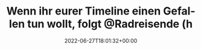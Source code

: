 ---
retweeted: false
source: <a href="https://mobile.twitter.com" rel="nofollow">Twitter Web App</a>
entities:
  hashtags: []
  symbols: []
  user_mentions: []
  urls: []
display_text_range:
- '0'
- '89'
favorite_count: '1'
id_str: '1541481873938980864'
truncated: false
retweet_count: '0'
id: '1541481873938980864'
created_at: Mon Jun 27 18:01:32 +0000 2022
favorited: false
full_text: "Wenn ihr eurer Timeline einen Gefallen tun wollt, folgt [@Radreisende](https://twitter.com/Radreisende)
  auf dem Weg durch \U0001F1F3\U0001F1F4"
lang: de
tags:
- pesos/twitter
date: '2022-06-27T18:01:32+00:00'
src: https://twitter.com/bascht/status/1541481873938980864
original_url: https://twitter.com/bascht/status/1541481873938980864
type: twitter_tweet
text: "Wenn ihr eurer Timeline einen Gefallen tun wollt, folgt [@Radreisende](https://twitter.com/Radreisende)
  auf dem Weg durch \U0001F1F3\U0001F1F4"
title: Wenn ihr eurer Timeline einen Gefallen tun wollt, folgt @Radreisende (h

---